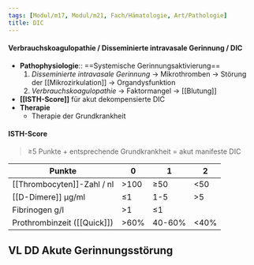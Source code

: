 ```yaml
---
tags: [Modul/m17, Modul/m21, Fach/Hämatologie, Art/Pathologie]
title: DIC
---
```

#### Verbrauchskoagulopathie / Disseminierte intravasale Gerinnung / DIC 
- **Pathophysiologie**:: ==Systemische Gerinnungsaktivierung==
	1. *Disseminierte intravasale Gerinnung* → Mikrothromben → Störung der [[Mikrozirkulation]] → Organdysfunktion
	2. *Verbrauchskoagulopathie* → Faktormangel → [[Blutung]]
- **[[ISTH-Score]]** für akut dekompensierte DIC
- **Therapie** 
	- Therapie der Grundkrankheit

#### ISTH-Score
> ≥5 Punkte + entsprechende Grundkrankheit = akut manifeste DIC

Punkte|0|1|2
-|-|-|-
[[Thrombocyten]]-Zahl / nl|>100|≥50|<50
[[D-Dimere]] μg/ml|≤1|1-5|>5
Fibrinogen g/l|>1|≤1|
Prothrombinzeit ([[Quick]])|>60%|40-60%|<40%

## VL DD Akute Gerinnungsstörung